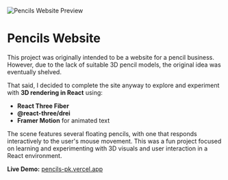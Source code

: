 ![Pencils Website Preview](https://github.com/user-attachments/assets/e1a2543f-9d70-4435-ae1a-e51a16978b64)

# Pencils Website

This project was originally intended to be a website for a pencil business. However, due to the lack of suitable 3D pencil models, the original idea was eventually shelved.

That said, I decided to complete the site anyway to explore and experiment with **3D rendering in React** using:

*  **React Three Fiber**
*  **@react-three/drei**
*  **Framer Motion** for animated text

The scene features several floating pencils, with one that responds interactively to the user's mouse movement. This was a fun project focused on learning and experimenting with 3D visuals and user interaction in a React environment.

**Live Demo:** [pencils-pk.vercel.app](https://pencils-pk.vercel.app/)



